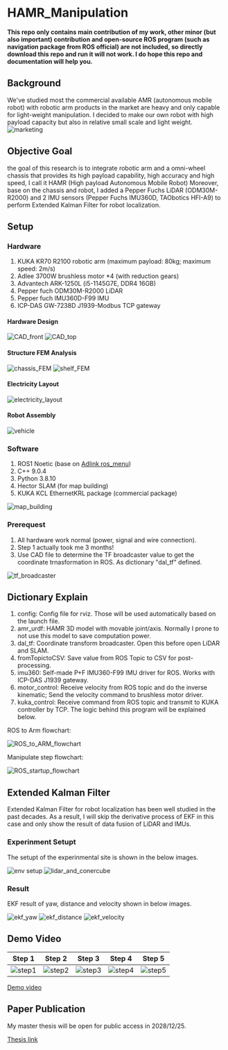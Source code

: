# HAMR_Manipulation
**This repo only contains main contribution of my work, other minor (but also important) contribution and open-source ROS program (such as navigation package from ROS official) are not included, so directly download this repo and run it will not work. I do hope this repo and documentation will help you.**

## Background
We've studied most the commercial available AMR (autonomous mobile robot) with robotic arm products in the market are heavy and only capable for light-weight manipulation. I decided to make our own robot with high payload capacity but also in relative small scale and light weight.
![marketing](image/marketing_small.png)
## Objective Goal
the goal of this research is to integrate robotic arm and a omni-wheel chassis that provides its high payload capability, high accuracy and high speed, I call it HAMR (High payload Autonomous Mobile Robot)
Moreover, base on the chassis and robot, I added a Pepper Fuchs LiDAR (ODM30M-R2000) and 2 IMU sensors (Pepper Fuchs IMU360D, TAObotics HFI-A9) to perform Extended Kalman Filter for robot localization.


## Setup
### Hardware
1. KUKA KR70 R2100 robotic arm (maximum payload: 80kg; maximum speed: 2m/s)
2. Adlee 3700W brushless motor *4 (with reduction gears)
3. Advantech ARK-1250L (i5-1145G7E, DDR4 16GB)
4. Pepper fuch ODM30M-R2000 LiDAR
5. Pepper fuch IMU360D-F99 IMU
6. ICP-DAS GW-7238D J1939-Modbus TCP gateway


#### Hardware Design
![CAD_front](image/CAD_front_small.png)
![CAD_top](image/CAD_top_small.png)

#### Structure FEM Analysis
![chassis_FEM](image/chassis_deformation_small.png)
![shelf_FEM](image/shelf_deformation_small.png)

#### Electricity Layout
![electricity_layout](image/layout_small.png)

#### Robot Assembly
![vehicle](image/vehicle_small.png)

### Software
1. ROS1 Noetic (base on [Adlink ros_menu](https://github.com/Adlink-ROS/ros_menu))
2. C++ 9.0.4
3. Python 3.8.10
4. Hector SLAM (for map building)
5. KUKA KCL EthernetKRL package (commercial package)

![map_building](image/map_building_small.png)

### Prerequest
1. All hardware work normal (power, signal and wire connection).
2. Step 1 actually took me 3 months!
3. Use CAD file to determine the TF broadcaster value to get the coordinate trnasformation in ROS. As dictionary "dal_tf" defined.

![tf_broadcaster](image/vehicle_tf_small.png)

## Dictionary Explain
1. config: Config file for rviz. Those will be used automatically based on the launch file.
2. amr_urdf: HAMR 3D model with movable joint/axis. Normally I prone to not use this model to save computation power.
3. dal_tf: Coordinate transform broadcaster. Open this before open LiDAR and SLAM.
4. fromTopictoCSV: Save value from ROS Topic to CSV for post-processing.
5. imu360: Self-made P+F IMU360-F99 IMU driver for ROS. Works with ICP-DAS J1939 gateway.
6. motor_control: Receive velocity from ROS topic and do the inverse kinematic; Send the velocity command to brushless motor driver.
7. kuka_control: Receive command from ROS topic and transmit to KUKA controller by TCP. The logic behind this program will be explained below.

ROS to Arm flowchart:

![ROS_to_ARM_flowchart](image/ROS-to-ARM_flowchart_small.png)


Manipulate step flowchart:

![ROS_startup_flowchart](image/ROS_flowchart_small.png)

## Extended Kalman Filter
Extended Kalman Filter for robot localization has been well studied in the past decades. As a result, I will skip the derivative process of EKF in this case and only show the result of data fusion of LiDAR and IMUs.

### Experinment Setupt
The setupt of the experinmental site is shown in the below images.

![env setup](image/setup_1.png)
![lidar_and_conercube](image/setup_2.png)


### Result
EKF result of yaw, distance and velocity shown in below images.

![ekf_yaw](image/EKF_yaw_result.png)
![ekf_distance](image/EKF_distance_result.png)
![ekf_velocity](image/EKF_velocity_result.png)

## Demo Video
|            Step 1             |            Step 2             |            Step 3             |            Step 4             |            Step 5             |
| ----------------------------- | ----------------------------- | ----------------------------- | ----------------------------- | ----------------------------- |
| ![step1](image/demo_step1.png)| ![step2](image/demo_step2.png)     | ![step3](image/demo_step3.png)     | ![step4](image/demo_step4.png)     |![step5](image/demo_step5.png)     |
[Demo video](https://drive.google.com/file/d/1FXoi4q90yTjT7BAU1lf2f6oE_PefTzcD/view?usp=drive_link)

## Paper Publication
My master thesis will be open for public access in 2028/12/25.

[Thesis link](https://etheses.lib.ntust.edu.tw/thesis/detail/1e5d5809fc602f61cfb75ffa4aeaf6e1/)